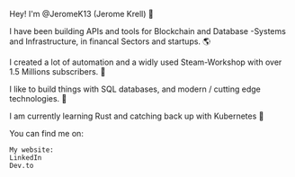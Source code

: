 Hey! I'm @JeromeK13 (Jerome Krell) 👋

I have been building APIs and tools for Blockchain and Database -Systems and Infrastructure, in financal Sectors and startups. 🌎

I created a lot of automation and a widly used Steam-Workshop with over 1.5 Millions subscribers. 🚀

I like to build things with SQL databases, and modern / cutting edge technologies. 🤖

I am currently learning Rust and catching back up with Kubernetes 👀

You can find me on:

    My website:
    LinkedIn
    Dev.to

